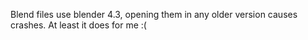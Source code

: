 Blend files use blender 4.3, opening them in any older version causes crashes. At least it does for me :(
